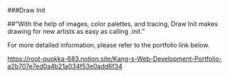 ###Draw Init

##“With the help of images, color palettes, and tracing, Draw Init makes drawing for new artists as easy as calling .init.”

For more detailed information, please refer to the portfolio link below.

https://root-quokka-683.notion.site/Kang-s-Web-Development-Portfolio-a2b707e7ed0a4b21a034f53e0add6f34

